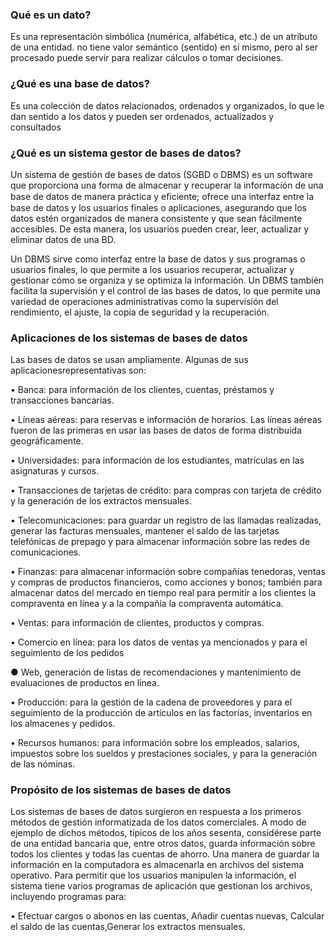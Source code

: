 
### Qué es un dato?
Es una representación simbólica (numérica, alfabética, etc.) de un atributo de una entidad.  no tiene valor semántico (sentido) en sí mismo, pero al ser procesado puede servir para realizar cálculos o tomar decisiones.

### ¿Qué es una base de datos?
Es una colección de datos relacionados, ordenados y organizados, lo que le dan sentido a los datos y pueden ser ordenados, actualizados y consultados

### ¿Qué es un sistema gestor de bases de datos?
Un sistema de gestión de bases de datos (SGBD o DBMS) es un software que proporciona una forma de almacenar y recuperar la información de una base de datos de manera práctica y eﬁciente; ofrece una interfaz entre la base de datos y los usuarios finales o aplicaciones, asegurando que los datos estén organizados de manera consistente y que sean fácilmente accesibles.
De esta manera, los usuarios pueden crear, leer, actualizar y eliminar datos de una BD.

Un DBMS sirve como interfaz entre la base de datos y sus programas o usuarios finales, lo que permite a los usuarios recuperar, actualizar y gestionar cómo se organiza y se optimiza la información. Un DBMS también facilita la supervisión y el control de las bases de datos, lo que permite una variedad de operaciones administrativas como la supervisión del rendimiento, el ajuste, la copia de seguridad y la recuperación.


### Aplicaciones de los sistemas de bases de datos

Las bases de datos se usan ampliamente. Algunas de sus aplicacionesrepresentativas son:

• Banca: para información de los clientes, cuentas, préstamos y transacciones bancarias.

• Líneas aéreas: para reservas e información de horarios. Las líneas aéreas fueron de las primeras en usar las bases de datos de forma distribuida geográficamente.

• Universidades: para información de los estudiantes, matrículas en las asignaturas y cursos.

• Transacciones de tarjetas de crédito: para compras con tarjeta de crédito y la generación de los extractos mensuales.

• Telecomunicaciones: para guardar un registro de las llamadas realizadas, generar las facturas mensuales, mantener el saldo de las tarjetas telefónicas de prepago y para almacenar información sobre las redes de comunicaciones.

• Finanzas: para almacenar información sobre compañías tenedoras, ventas y compras de productos financieros, como acciones y bonos; también para almacenar datos del  mercado en tiempo real para permitir a los clientes la compraventa en línea y a la compañía la compraventa automática.

• Ventas: para información de clientes, productos y compras.

• Comercio en línea: para los datos de ventas ya mencionados y para el seguimiento de los pedidos

● Web, generación de listas de recomendaciones y mantenimiento de evaluaciones de productos en línea.

• Producción: para la gestión de la cadena de proveedores y para el seguimiento de la producción de artículos en las factorías, inventarios en los almacenes y pedidos.

• Recursos humanos: para información sobre los empleados, salarios, impuestos sobre los sueldos y prestaciones sociales, y para la generación de las nóminas.


### Propósito de los sistemas de bases de datos

Los sistemas de bases de datos surgieron en respuesta a los primeros métodos de gestión informatizada de los datos comerciales. A modo de ejemplo de dichos métodos, típicos de los años sesenta, considérese parte de una entidad bancaria que, entre otros datos, guarda información sobre todos los clientes y todas las cuentas de ahorro. Una manera de guardar la información en la computadora es almacenarla en archivos del sistema operativo. Para permitir que los usuarios manipulen la información, el sistema tiene varios programas de aplicación que gestionan los archivos, incluyendo programas para:

• Efectuar cargos o abonos en las cuentas, Añadir cuentas nuevas, Calcular el saldo de las cuentas,Generar los extractos mensuales.

